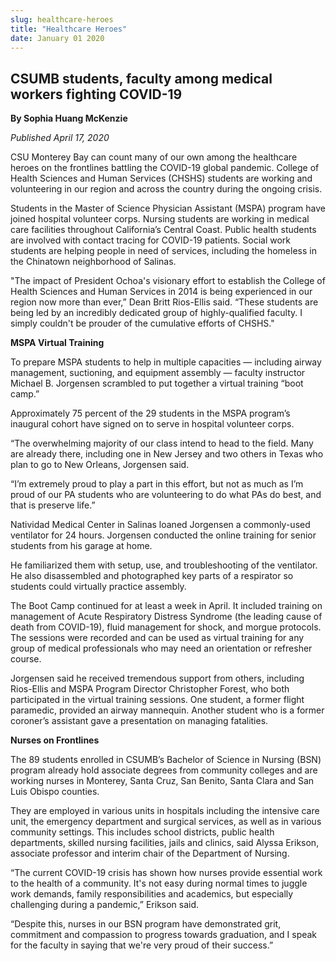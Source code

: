 ```yaml
---
slug: healthcare-heroes
title: "Healthcare Heroes"
date: January 01 2020
---
```


<h2>CSUMB students, faculty among medical workers fighting COVID-19</h2><p><b>By Sophia Huang McKenzie</b></p><p><i>Published April 17, 2020</i></p><p>CSU Monterey Bay can count many of our own among the healthcare heroes on the frontlines battling the COVID-19 global pandemic. College of Health Sciences and Human Services (CHSHS) students are working and volunteering in our region and across the country during the ongoing crisis.</p><p>Students in the Master of Science Physician Assistant (MSPA) program have joined hospital volunteer corps. Nursing students are working in medical care facilities throughout California’s Central Coast. Public health students are involved with contact tracing for COVID-19 patients. Social work students are helping people in need of services, including the homeless in the Chinatown neighborhood of Salinas.</p><p>"The impact of President Ochoa's visionary effort to establish the College of Health Sciences and Human Services in 2014 is being experienced in our region now more than ever,” Dean Britt Rios-Ellis said. “These students are being led by an incredibly dedicated group of highly-qualified faculty. I simply couldn't be prouder of the cumulative efforts of CHSHS."</p><p><b>MSPA Virtual Training</b></p><p>To prepare MSPA students to help in multiple capacities — including airway management, suctioning, and equipment assembly — faculty instructor Michael B. Jorgensen scrambled to put together a virtual training “boot camp.”</p><p>Approximately 75 percent of the 29 students in the MSPA program’s inaugural cohort have signed on to serve in hospital volunteer corps.</p><p>“The overwhelming majority of our class intend to head to the field. Many are already there, including one in New Jersey and two others in Texas who plan to go to New Orleans, Jorgensen said.</p><p>“I’m extremely proud to play a part in this effort, but not as much as I’m proud of our PA students who are volunteering to do what PAs do best, and that is preserve life.”</p><p>Natividad Medical Center in Salinas loaned Jorgensen a commonly-used ventilator for 24 hours. Jorgensen conducted the online training for senior students from his garage at home.</p><p>He familiarized them with setup, use, and troubleshooting of the ventilator. He also disassembled and photographed key parts of a respirator so students could virtually practice assembly.</p><p>The Boot Camp continued for at least a week in April. It included training on management of Acute Respiratory Distress Syndrome (the leading cause of death from COVID-19), fluid management for shock, and morgue protocols. The sessions were recorded and can be used as virtual training for any group of medical professionals who may need an orientation or refresher course.</p><p>Jorgensen said he received tremendous support from others, including Rios-Ellis and MSPA Program Director Christopher Forest, who both participated in the virtual training sessions. One student, a former flight paramedic, provided an airway mannequin. Another student who is a former coroner’s assistant gave a presentation on managing fatalities.</p><p><b>Nurses on Frontlines</b></p><p>The 89 students enrolled in CSUMB’s Bachelor of Science in Nursing (BSN) program already hold associate degrees from community colleges and are working nurses in Monterey, Santa Cruz, San Benito, Santa Clara and San Luis Obispo counties.</p><p>They are employed in various units in hospitals including the intensive care unit, the emergency department and surgical services, as well as in various community settings. This includes school districts, public health departments, skilled nursing facilities, jails and clinics, said Alyssa Erikson, associate professor and interim chair of the Department of Nursing.</p><p>“The current COVID-19 crisis has shown how nurses provide essential work to the health of a community. It's not easy during normal times to juggle work demands, family responsibilities and academics, but especially challenging during a pandemic,” Erikson said.</p><p>“Despite this, nurses in our BSN program have demonstrated grit, commitment and compassion to progress towards graduation, and I speak for the faculty in saying that we're very proud of their success.”</p>
